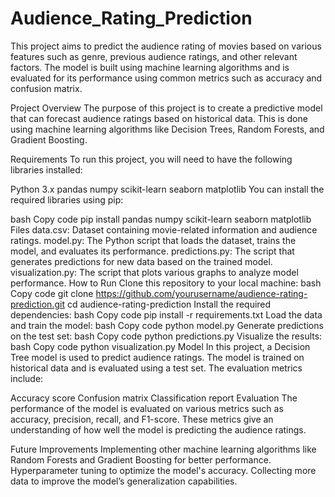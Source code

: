 # Audience_Rating_Prediction
This project aims to predict the audience rating of movies based on various features such as genre, previous audience ratings, and other relevant factors. The model is built using machine learning algorithms and is evaluated for its performance using common metrics such as accuracy and confusion matrix.

Project Overview
The purpose of this project is to create a predictive model that can forecast audience ratings based on historical data. This is done using machine learning algorithms like Decision Trees, Random Forests, and Gradient Boosting.

Requirements
To run this project, you will need to have the following libraries installed:

Python 3.x
pandas
numpy
scikit-learn
seaborn
matplotlib
You can install the required libraries using pip:

bash
Copy code
pip install pandas numpy scikit-learn seaborn matplotlib
Files
data.csv: Dataset containing movie-related information and audience ratings.
model.py: The Python script that loads the dataset, trains the model, and evaluates its performance.
predictions.py: The script that generates predictions for new data based on the trained model.
visualization.py: The script that plots various graphs to analyze model performance.
How to Run
Clone this repository to your local machine:
bash
Copy code
git clone https://github.com/yourusername/audience-rating-prediction.git
cd audience-rating-prediction
Install the required dependencies:
bash
Copy code
pip install -r requirements.txt
Load the data and train the model:
bash
Copy code
python model.py
Generate predictions on the test set:
bash
Copy code
python predictions.py
Visualize the results:
bash
Copy code
python visualization.py
Model
In this project, a Decision Tree model is used to predict audience ratings. The model is trained on historical data and is evaluated using a test set. The evaluation metrics include:

Accuracy score
Confusion matrix
Classification report
Evaluation
The performance of the model is evaluated on various metrics such as accuracy, precision, recall, and F1-score. These metrics give an understanding of how well the model is predicting the audience ratings.

Future Improvements
Implementing other machine learning algorithms like Random Forests and Gradient Boosting for better performance.
Hyperparameter tuning to optimize the model's accuracy.
Collecting more data to improve the model’s generalization capabilities.
